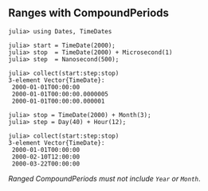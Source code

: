## Ranges with CompoundPeriods 

```
julia> using Dates, TimeDates

julia> start = TimeDate(2000);
julia> stop  = TimeDate(2000) + Microsecond(1)
julia> step  = Nanosecond(500);

julia> collect(start:step:stop)
3-element Vector{TimeDate}:
 2000-01-01T00:00:00
 2000-01-01T00:00:00.0000005
 2000-01-01T00:00:00.000001
 
julia> stop = TimeDate(2000) + Month(3);
julia> step = Day(40) + Hour(12);

julia> collect(start:step:stop)
3-element Vector{TimeDate}:
 2000-01-01T00:00:00
 2000-02-10T12:00:00
 2000-03-22T00:00:00
```

*Ranged CompoundPeriods must not include `Year` or `Month`*.
